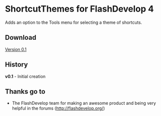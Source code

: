 # ShortcutThemes for FlashDevelop 4

Adds an option to the Tools menu for selecting a theme of shortcuts.  

## Download
[Version 0.1](http://goo.gl/)  

## History 
**v0.1** - Initial creation  

## Thanks go to

- The FlashDevelop team for making an awesome product and being very helpful in the forums (http://flashdevelop.org/)